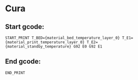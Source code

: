 # Cura

## Start gcode:

`START_PRINT T_BED={material_bed_temperature_layer_0} T_E1={material_print_temperature_layer_0} T_E2={material_standby_temperature}
G92 E0
G92 E1`

## End gcode:

`END_PRINT`
